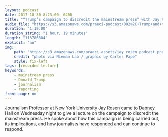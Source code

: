 ```yaml
---
layout: podcast
date: 2017-10-30 8:23:00 -0400
title: "“Trump’s campaign to discredit the mainstream press” with Jay Rosen"
audio_file: "https://s3.amazonaws.com/praeci-podcast/002%2C+Trump+and+the+press+with+Jay+Rosen.mp3"
duration: "1:19:00"
duration_string: "1 hour, 19 minutes"
length: "113786804"
explicit: "no"
img:
    path: "https://s3.amazonaws.com/praeci-assets/jay_rosen_podcast.png"
    credit: "photo via Nieman Lab / graphic by Carter Pape"
    style: fix-left
tags: [recorded lecture]
keywords:
    - mainstream press
    - Donald Trump
    - journalism
    - reporting
front-page: no
---
```

Journalism Professor at New York University Jay Rosen came to Dabney Hall on Wednesday night to give a lecture on the campaign to discredit the mainstream press. He spoke about how this campaign is being carried out, its implications, and how journalists have responded and can continue to respond.